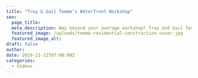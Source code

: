 ```yaml
---
title: "Troy & Gail Temme’s Waterfront Workshop"
seo:
  page_title:
  meta_description: Way beyond your average workshop! Troy and Gail Temme turned to Fox Structures to design, fabricate and build a multi-use workspace that’s as aesthetically pleasing as it is functional.
  featured_image: /uploads/temme-residential-construction-cover.jpg
  featured_image_alt:
draft: false
author:
date: 2019-11-22T07:00:00Z
categories:
  - Videos
---
```


<script src="https://fast.wistia.com/embed/medias/6apo5imoux.jsonp" async></script><script src="https://fast.wistia.com/assets/external/E-v1.js" async></script><div class="wistia_responsive_padding" style="padding:56.25% 0 0 0;position:relative;"><div class="wistia_responsive_wrapper" style="height:100%;left:0;position:absolute;top:0;width:100%;"><div class="wistia_embed wistia_async_6apo5imoux videoFoam=true" style="height:100%;position:relative;width:100%"><div class="wistia_swatch" style="height:100%;left:0;opacity:0;overflow:hidden;position:absolute;top:0;transition:opacity 200ms;width:100%;"><img src="https://fast.wistia.com/embed/medias/6apo5imoux/swatch" style="filter:blur(5px);height:100%;object-fit:contain;width:100%;" alt="" aria-hidden="true" onload="this.parentNode.style.opacity=1;" /></div></div></div></div>